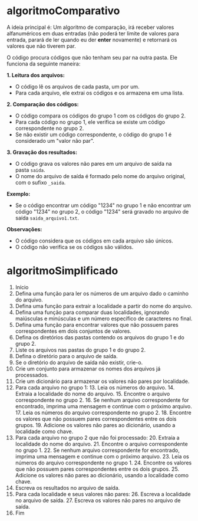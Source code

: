 # algoritmoComparativo
A ideia principal é: Um algoritmo de comparação, irá receber valores alfanuméricos em duas entradas (não poderá ter limite de valores para entrada, parará de ler quando eu der **enter** novamente) e retornará os valores que não tiverem par. 

O código procura códigos que não tenham seu par na outra pasta. Ele funciona da seguinte maneira:

**1. Leitura dos arquivos:**
- O código lê os arquivos de cada pasta, um por um.
- Para cada arquivo, ele extrai os códigos e os armazena em uma lista.

**2. Comparação dos códigos:**
- O código compara os códigos do grupo 1 com os códigos do grupo 2.
- Para cada código no grupo 1, ele verifica se existe um código correspondente no grupo 2.
- Se não existir um código correspondente, o código do grupo 1 é considerado um "valor não par".

**3. Gravação dos resultados:**
- O código grava os valores não pares em um arquivo de saída na pasta `saida`.
- O nome do arquivo de saída é formado pelo nome do arquivo original, com o sufixo `_saida`.

**Exemplo:**
- Se o código encontrar um código "1234" no grupo 1 e não encontrar um código "1234" no grupo 2, o código "1234" será gravado no arquivo de saída `saida_arquivo1.txt`.

**Observações:**
- O código considera que os códigos em cada arquivo são únicos.
- O código não verifica se os códigos são válidos.

# algoritmoSimplificado
1. Início
2. Defina uma função para ler os números de um arquivo dado o caminho do arquivo.
3. Defina uma função para extrair a localidade a partir do nome do arquivo.
4. Defina uma função para comparar duas localidades, ignorando maiúsculas e minúsculas e um número específico de caracteres no final.
5. Defina uma função para encontrar valores que não possuem pares correspondentes em dois conjuntos de valores.
6. Defina os diretórios das pastas contendo os arquivos do grupo 1 e do grupo 2.
7. Liste os arquivos nas pastas do grupo 1 e do grupo 2.
8. Defina o diretório para o arquivo de saída.
9. Se o diretório do arquivo de saída não existir, crie-o.
10. Crie um conjunto para armazenar os nomes dos arquivos já processados.
11. Crie um dicionário para armazenar os valores não pares por localidade.
12. Para cada arquivo no grupo 1:
    13. Leia os números do arquivo.
    14. Extraia a localidade do nome do arquivo.
    15. Encontre o arquivo correspondente no grupo 2.
    16. Se nenhum arquivo correspondente for encontrado, imprima uma mensagem e continue com o próximo arquivo.
    17. Leia os números do arquivo correspondente no grupo 2.
    18. Encontre os valores que não possuem pares correspondentes entre os dois grupos.
    19. Adicione os valores não pares ao dicionário, usando a localidade como chave.
13. Para cada arquivo no grupo 2 que não foi processado:
    20. Extraia a localidade do nome do arquivo.
    21. Encontre o arquivo correspondente no grupo 1.
    22. Se nenhum arquivo correspondente for encontrado, imprima uma mensagem e continue com o próximo arquivo.
    23. Leia os números do arquivo correspondente no grupo 1.
    24. Encontre os valores que não possuem pares correspondentes entre os dois grupos.
    25. Adicione os valores não pares ao dicionário, usando a localidade como chave.
14. Escreva os resultados no arquivo de saída.
15. Para cada localidade e seus valores não pares:
    26. Escreva a localidade no arquivo de saída.
    27. Escreva os valores não pares no arquivo de saída.
16. Fim


